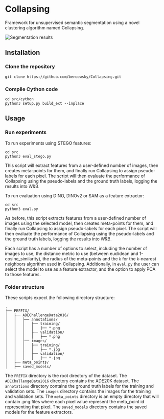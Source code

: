 # Collapsing
Framework for unsupervised semantic segmentation using a novel clustering algorithm named Collapsing.

![Segmentation results](results/figures/segmentation_result.png)


## Installation

### Clone the repository
```shell script
git clone https://github.com/bercowsky/Collapsing.git
```

### Compile Cython code
```shell script
cd src/cython
python3 setup.py build_ext --inplace
```

## Usage

### Run experiments
To run experiments using STEGO features:
```shell script
cd src
python3 eval_stego.py
```
This script will extract features from a user-defined number of images, then creates meta-points for them, and finally run Collapsing to assign pseudo-labels for each pixel. The script will then evaluate the performance of Collapsing using the pseudo-labels and the ground truth labels, logging the results into W&B.

To run evaluation using DINO, DINOv2 or SAM as a feature extractor:
```shell script
cd src
python3 eval.py
```
As before, this script extracts features from a user-defined number of images using the selected model, then creates meta-points for them, and finally run Collapsing to assign pseudo-labels for each pixel. The script will then evaluate the performance of Collapsing using the pseudo-labels and the ground truth labels, logging the results into W&B.

Each script has a number of options to select, including the number of images to use, the distance metric to use (between euclidean and 1-cosine_similarity), the radius of the meta-points and the `k` for the `k`-nearest neighbors algorithm used in Collapsing. Additionally, in `eval.py` the user can select the model to use as a feature extractor, and the option to apply PCA to those features.

### Folder structure
These scripts expect the following directory structure:

```
.
├── PREFIX/
│   ├── ADEChallengeData2016/
│   │   ├── annotations/
│   │   │   ├── training/
│   │   │   │   ├── *.png
│   │   │   ├── validation/
│   │   │   │   ├── *.png
│   │   ├── images/
│   │   │   ├── training/
│   │   │   │   ├── *.jpg
│   │   │   ├── validation/
│   │   │   │   ├── *.jpg
│   ├── meta_points/
│   ├── saved_models/
```

The `PREFIX` directory is the root directory of the dataset. The `ADEChallengeData2016` directory contains the ADE20K dataset. The `annotations` directory contains the ground truth labels for the training and validation sets. The `images` directory contains the images for the training and validation sets. The `meta_points` directory is an empty directory that will contain .png files where each pixel value represent the meta_point id representing that pixel. The `saved_models` directory contains the saved models for the feature extractors.